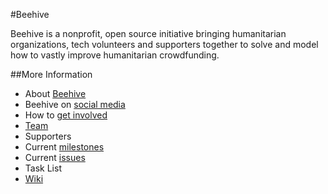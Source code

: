 #Beehive

Beehive is a nonprofit, open source initiative bringing humanitarian organizations, tech volunteers and supporters together to solve and model how to vastly improve humanitarian crowdfunding.

##More Information

* About [Beehive](https://github.com/BeehiveNGO/Beehive/wiki/Beehive)
* Beehive on [social media](https://github.com/BeehiveNGO/Beehive/wiki/Social-Media)
* How to [get involved](https://github.com/BeehiveNGO/Beehive/wiki/Get-Involved)
* [Team](https://github.com/BeehiveNGO/Beehive/wiki/Team)
* Supporters
* Current [milestones](https://github.com/BeehiveNGO/Beehive/milestones?with_issues=no)
* Current [issues](https://github.com/BeehiveNGO/Beehive/issues)
* Task List
* [Wiki](https://github.com/BeehiveNGO/Beehive/wiki)
